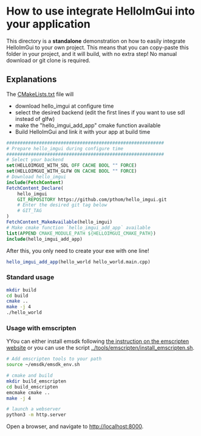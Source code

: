 # How to use integrate HelloImGui into your application

This directory is a **standalone** demonstration on how to easily integrate HelloImGui to your own project.
This means that you can copy-paste this folder in your project, and it will build, with no extra step!
No manual download or git clone is required.


## Explanations

The [CMakeLists.txt](CMakeLists.txt) file will 
* download hello_imgui at configure time
* select the desired backend (edit the first lines if you want to use sdl instead of glfw)
* make the "hello_imgui_add_app" cmake function available
* Build HelloImGui and link it with your app at build time

```cmake
##########################################################
# Prepare hello_imgui during configure time
##########################################################
# Select your backend
set(HELLOIMGUI_WITH_SDL OFF CACHE BOOL "" FORCE)
set(HELLOIMGUI_WITH_GLFW ON CACHE BOOL "" FORCE)
# Download hello_imgui
include(FetchContent)
FetchContent_Declare(
    hello_imgui
    GIT_REPOSITORY https://github.com/pthom/hello_imgui.git
    # Enter the desired git tag below
    # GIT_TAG
)
FetchContent_MakeAvailable(hello_imgui)
# Make cmake function `hello_imgui_add_app` available
list(APPEND CMAKE_MODULE_PATH ${HELLOIMGUI_CMAKE_PATH})
include(hello_imgui_add_app)
```

After this, you only need to create your exe with one line!
```cmake
hello_imgui_add_app(hello_world hello_world.main.cpp)
```

### Standard usage

```bash
mkdir build
cd build
cmake ..
make -j 4
./hello_world
```

### Usage with emscripten

YYou can either install emsdk following [the instruction on the emscripten website](https://emscripten.org/docs/getting_started/downloads.html) or you can use the script [../tools/emscripten/install_emscripten.sh](../tools/emscripten/install_emscripten.sh).


```bash
# Add emscripten tools to your path
source ~/emsdk/emsdk_env.sh

# cmake and build
mkdir build_emscripten
cd build_emscripten
emcmake cmake ..
make -j 4

# launch a webserver
python3 -m http.server
```

Open a browser, and navigate to [http://localhost:8000](http://localhost:8000).
